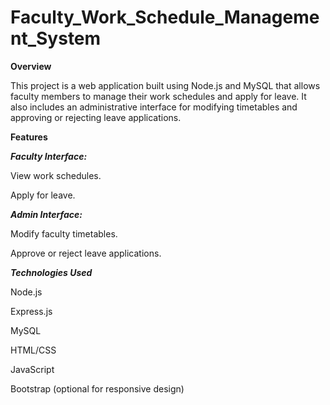 # Faculty_Work_Schedule_Management_System

**Overview**

This project is a web application built using Node.js and MySQL that allows faculty members to manage their work schedules and apply for leave. It also includes an administrative interface for modifying timetables and approving or rejecting leave applications.

**Features**

_**Faculty Interface:**_

View work schedules.

Apply for leave.

_**Admin Interface:**_

Modify faculty timetables.

Approve or reject leave applications.

_**Technologies Used**_

Node.js

Express.js

MySQL

HTML/CSS

JavaScript

Bootstrap (optional for responsive design)
